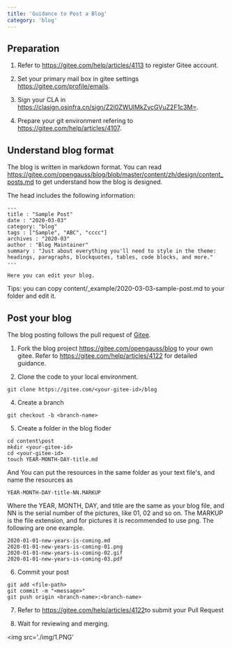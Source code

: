 ```yaml
---
title: 'Guidance to Post a Blog'
category: 'blog'
---
```


## Preparation

1. Refer to <a href="https://gitee.com/help/articles/4113" target="_blank">https://gitee.com/help/articles/4113</a> to register Gitee account.

2. Set your primary mail box in gitee settings <a href="https://gitee.com/profile/emails" target="_blank">https://gitee.com/profile/emails</a>.

3. Sign your CLA in <https://clasign.osinfra.cn/sign/Z2l0ZWUlMkZvcGVuZ2F1c3M=>.

4. Prepare your git environment refering to <a href="https://gitee.com/help/articles/4107" target="_blank">https://gitee.com/help/articles/4107</a>.

## Understand blog format

The blog is written in markdown format.
You can read <https://gitee.com/opengauss/blog/blob/master/content/zh/design/content_posts.md> to get understand how the blog is designed.

The head includes the following information:

```
---
title : "Sample Post"
date : "2020-03-03"
category: "blog"
tags : ["Sample", "ABC", "cccc"]
archives : "2020-03"
author : "Blog Maintainer"
summary : "Just about everything you'll need to style in the theme: headings, paragraphs, blockquotes, tables, code blocks, and more."
---

Here you can edit your blog.
```

Tips: you can copy content/\_example/2020-03-03-sample-post.md to your folder and edit it.

## Post your blog

The blog posting follows the pull request of <a href="https://gitee.com" target="_blank">Gitee</a>.

1. Fork the blog project <https://gitee.com/opengauss/blog> to your own gitee. Refer to <https://gitee.com/help/articles/4122> for detailed guidance.

2. Clone the code to your local environment.

```
git clone https://gitee.com/<your-gitee-id>/blog
```

4. Create a branch

```
git checkout -b <branch-name>
```

5. Create a folder in the blog floder

```
cd content\post
mkdir <your-gitee-id>
cd <your-gitee-id>
touch YEAR-MONTH-DAY-title.md
```

And You can put the resources in the same folder as your text file's, and name the resources as

```
YEAR-MONTH-DAY-title-NN.MARKUP
```

Where the YEAR, MONTH, DAY, and title are the same as your blog file, and NN is the serial number of the pictures, like 01, 02 and so on. The MARKUP is the file extension, and for pictures it is recommended to use png.
The following are one example.

```
2020-01-01-new-years-is-coming.md
2020-01-01-new-years-is-coming-01.png
2020-01-01-new-years-is-coming-02.gif
2020-01-01-new-years-is-coming-03.pdf
```

6. Commit your post

```
git add <file-path>
git commit -m "<message>"
git push origin <branch-name>:<branch-name>
```

7. Refer to <a href="https://gitee.com/help/articles/4122" target="_blank">https://gitee.com/help/articles/4122</a>to submit your Pull Request

8. Wait for reviewing and merging.



<img src='./img/1.PNG' 